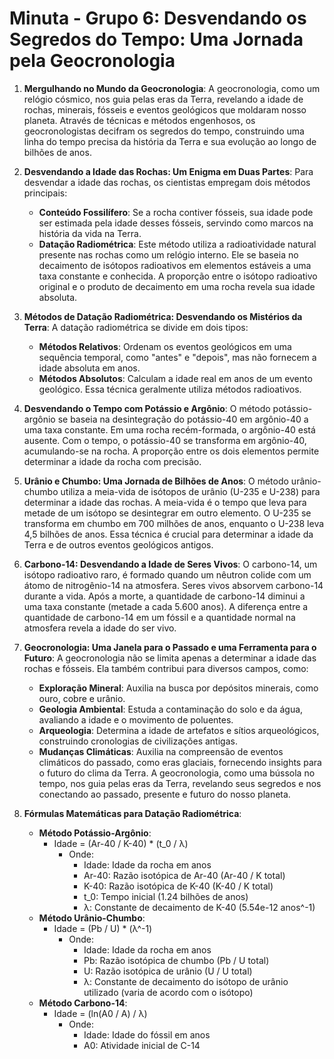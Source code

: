 # Minuta - Grupo 6: Desvendando os Segredos do Tempo: Uma Jornada pela Geocronologia

1. **Mergulhando no Mundo da Geocronologia**: A geocronologia, como um
   relógio cósmico, nos guia pelas eras da Terra, revelando a idade de rochas, minerais,
   fósseis e eventos geológicos que moldaram nosso planeta. Através de técnicas e
   métodos engenhosos, os geocronologistas decifram os segredos do tempo, construindo
   uma linha do tempo precisa da história da Terra e sua evolução ao longo de bilhões de
   anos.
   
2. **Desvendando a Idade das Rochas: Um Enigma em Duas Partes**: Para
   desvendar a idade das rochas, os cientistas empregam dois métodos principais:
   - **Conteúdo Fossilífero**: Se a rocha contiver fósseis, sua idade pode ser estimada pela
     idade desses fósseis, servindo como marcos na história da vida na Terra.
   - **Datação Radiométrica**: Este método utiliza a radioatividade natural presente nas rochas como um
     relógio interno. Ele se baseia no decaimento de isótopos radioativos em elementos
     estáveis a uma taxa constante e conhecida. A proporção entre o isótopo radioativo
     original e o produto de decaimento em uma rocha revela sua idade absoluta.
     
3. **Métodos de Datação Radiométrica: Desvendando os Mistérios da Terra**: A
   datação radiométrica se divide em dois tipos:
   - **Métodos Relativos**: Ordenam os eventos
     geológicos em uma sequência temporal, como "antes" e "depois", mas não fornecem a
     idade absoluta em anos.
   - **Métodos Absolutos**: Calculam a idade real em anos de um
     evento geológico. Essa técnica geralmente utiliza métodos radioativos.
     
4. **Desvendando o Tempo com Potássio e Argônio**: O método potássio-argônio
   se baseia na desintegração do potássio-40 em argônio-40 a uma taxa constante. Em uma
   rocha recém-formada, o argônio-40 está ausente. Com o tempo, o potássio-40 se
   transforma em argônio-40, acumulando-se na rocha. A proporção entre os dois
   elementos permite determinar a idade da rocha com precisão.
   
5. **Urânio e Chumbo: Uma Jornada de Bilhões de Anos**: O método urânio-chumbo
   utiliza a meia-vida de isótopos de urânio (U-235 e U-238) para determinar a
   idade das rochas. A meia-vida é o tempo que leva para metade de um isótopo se
   desintegrar em outro elemento. O U-235 se transforma em chumbo em 700 milhões de
   anos, enquanto o U-238 leva 4,5 bilhões de anos. Essa técnica é crucial para determinar
   a idade da Terra e de outros eventos geológicos antigos.
   
6. **Carbono-14: Desvendando a Idade de Seres Vivos**: O carbono-14, um isótopo
   radioativo raro, é formado quando um nêutron colide com um átomo de nitrogênio-14
   na atmosfera. Seres vivos absorvem carbono-14 durante a vida. Após a morte, a
   quantidade de carbono-14 diminui a uma taxa constante (metade a cada 5.600 anos). A
   diferença entre a quantidade de carbono-14 em um fóssil e a quantidade normal na
   atmosfera revela a idade do ser vivo.
   
7. **Geocronologia: Uma Janela para o Passado e uma Ferramenta para o Futuro**: A geocronologia não se limita apenas a determinar a idade das rochas e fósseis. Ela também contribui para diversos campos, como:
   - **Exploração Mineral**: Auxilia na busca por depósitos minerais, como ouro, cobre e urânio.
   - **Geologia Ambiental**: Estuda a contaminação do solo e da água, avaliando a idade e o movimento de poluentes.
   - **Arqueologia**: Determina a idade de artefatos e sítios arqueológicos, construindo cronologias de civilizações antigas.
   - **Mudanças Climáticas**: Auxilia na compreensão de eventos climáticos do passado, como eras glaciais, fornecendo insights para o futuro do clima da Terra. A geocronologia, como uma bússola no tempo, nos guia pelas eras da Terra, revelando seus segredos e nos conectando ao passado, presente e futuro do nosso planeta.
   
8. **Fórmulas Matemáticas para Datação Radiométrica**:
   - **Método Potássio-Argônio**:
     - Idade = (Ar-40 / K-40) * (t_0 / λ)
       - Onde:
         - Idade: Idade da rocha em anos
         - Ar-40: Razão isotópica de Ar-40 (Ar-40 / K total)
         - K-40: Razão isotópica de K-40 (K-40 / K total)
         - t_0: Tempo inicial (1.24 bilhões de anos)
         - λ: Constante de decaimento de K-40 (5.54e-12 anos^-1)
   - **Método Urânio-Chumbo**:
     - Idade = (Pb / U) * (λ^-1)
       - Onde:
         - Idade: Idade da rocha em anos
         - Pb: Razão isotópica de chumbo (Pb / U total)
         - U: Razão isotópica de urânio (U / U total)
         - λ: Constante de decaimento do isótopo de urânio utilizado (varia de acordo com o isótopo)
   - **Método Carbono-14**:
     - Idade = (ln(A0 / A) / λ)
       - Onde:
         - Idade: Idade do fóssil em anos
         - A0: Atividade inicial de C-14
